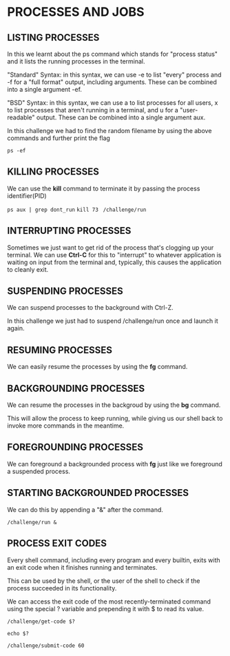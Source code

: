 # PROCESSES AND JOBS

## LISTING PROCESSES

In this we learnt about the ps command which stands for "process status" and it lists the running processes in the terminal.

"Standard" Syntax: in this syntax, we can use -e to list "every" process and -f for a "full format" output, 
including arguments. These can be combined into a single argument -ef.

"BSD" Syntax: in this syntax, we can use a to list processes for all users, x to list processes that aren't 
running in a terminal, and u for a "user-readable" output. These can be combined into a single argument aux.

In this challenge we had to find the random filename by using the above commands and further print the flag

```ps -ef```

## KILLING PROCESSES

We can use the **kill** command to terminate it by passing the process identifier(PID)

```ps aux | grep dont_run```
```kill 73 ```
```/challenge/run```

## INTERRUPTING PROCESSES

Sometimes we just want to get rid of the process that's clogging up your terminal. We can use **Ctrl-C** for this to 
"interrupt" to whatever application is waiting on input from the terminal and, typically, this causes the application to cleanly exit.

## SUSPENDING PROCESSES

We can suspend processes to the background with Ctrl-Z.

In this challenge we just had to suspend /challenge/run once and launch it again.

## RESUMING PROCESSES

We can easily resume the processes by using the **fg** command.

## BACKGROUNDING PROCESSES

We can resume the processes in the backgroud by using the **bg** command.

This will allow the process to keep running, while giving us our shell back to invoke more commands in the meantime.

## FOREGROUNDING PROCESSES

We can foreground a backgrounded process with **fg** just like we foreground a suspended process.

## STARTING BACKGROUNDED PROCESSES

We can do this by appending a "&" after the command.

```/challenge/run &```

## PROCESS EXIT CODES

Every shell command, including every program and every builtin, exits with an exit code when it finishes running and terminates.


This can be used by the shell, or the user of the shell to check if the process succeeded in its functionality.

We can access the exit code of the most recently-terminated command using the special ? variable and prepending it with $ to read its value.

```/challenge/get-code $?```


```echo $?```


```/challenge/submit-code 60```

